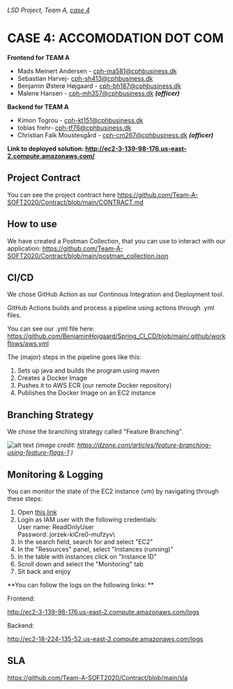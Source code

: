 _LSD Project, Team A, [case 4](https://datsoftlyngby.github.io/soft2020fall/resources/da1526ac-case-4.pdf)_

# CASE 4: ACCOMODATION DOT COM


**Frontend for TEAM A**

* Mads Meinert Andersen - <cph-ma581@cphbusiness.dk>
* Sebastian Harvej- <cph-sh413@cphbusiness.dk>
* Benjamin Østerø Højgaard - <cph-bh187@cphbusiness.dk>
* Malene Hansen - <cph-mh357@cphbusiness.dk>  ***(officer)***

**Backend for TEAM A**

* Kimon Togrou - <cph-kt151@cphbusiness.dk>
* tobias frehr- <cph-tf76@cphbusiness.dk>
* Christian Falk Moustesgård - <cph-cm267@cphbusiness.dk>  ***(officer)***


**Link to deployed solution: http://ec2-3-139-98-176.us-east-2.compute.amazonaws.com/**

## Project Contract

You can see the project contract here https://github.com/Team-A-SOFT2020/Contract/blob/main/CONTRACT.md


## How to use

We have created a Postman Collection, that you can use to interact with our application: https://github.com/Team-A-SOFT2020/Contract/blob/main/postman_collection.json



## CI/CD

We chose GitHub Action as our Continous Integration and Deployment tool.

GitHub Actions builds and process a pipeline using actions through .yml files. 

You can see our .yml file here: https://github.com/BenjaminHojgaard/Spring_CI_CD/blob/main/.github/workflows/aws.yml


The (major) steps in the pipeline goes like this:

 1. Sets up java and builds the program using maven
 2. Creates a Docker Image
 3. Pushes it to AWS ECR (our remote Docker repository) 
 4. Publishes the Docker Image on an EC2 instance
 




## Branching Strategy

We chose the branching strategy called "Feature Branching". 


![alt text](https://github.com/Team-A-SOFT2020/Contract/blob/main/branching.png)
*(image credit: https://dzone.com/articles/feature-branching-using-feature-flags-1
)*





## Monitoring & Logging

You can monitor the state of the EC2 instance (vm) by navigating through these steps:

 1. Open [this link](https://signin.aws.amazon.com/signin?redirect_uri=https%3A%2F%2Fconsole.aws.amazon.com%2Fconsole%2Fhome%3Fstate%3DhashArgs%2523%26isauthcode%3Dtrue&client_id=arn%3Aaws%3Aiam%3A%3A015428540659%3Auser%2Fhomepage&forceMobileApp=0&code_challenge=aOCau_UoY-aaNCYGLBhpaHNrwdWHHrvzUI0emQm4xMs&code_challenge_method=SHA-256)
 2. Login as IAM user with the following credentials:\
   User name: ReadOnlyUser\
   Password: jorzek-kiCre0-mufzyv\
 3. In the search field, search for and select "EC2"
 4. In the "Resources" panel, select "Instances (running)"
 5. In the table with instances click on "Instance ID"
 6. Scroll down and select the "Monitoring" tab
 7. Sit back and enjoy
 




**You can follow the logs on the following links: **

Frontend:

http://ec2-3-139-98-176.us-east-2.compute.amazonaws.com/logs

Backend:

http://ec2-18-224-135-52.us-east-2.compute.amazonaws.com/logs



## SLA 

https://github.com/Team-A-SOFT2020/Contract/blob/main/sla
